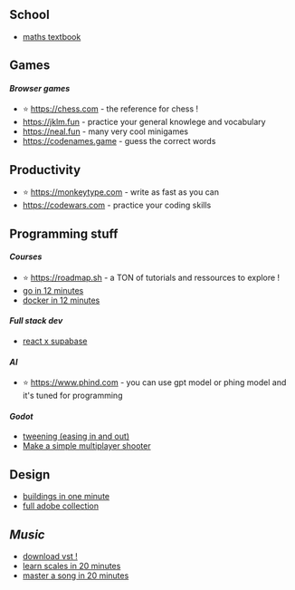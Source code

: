 ## School
- [maths textbook](https://www.lelivrescolaire.fr/manuels/mathematiques-specialite-terminale-2020)

## Games
#### *Browser games*
- ⭐ https://chess.com - the reference for chess !
- https://jklm.fun - practice your general knowlege and vocabulary
- https://neal.fun - many very cool minigames
- https://codenames.game - guess the correct words

## Productivity
- ⭐ https://monkeytype.com - write as fast as you can
- https://codewars.com - practice your coding skills

## Programming stuff
#### *Courses*
- ⭐ https://roadmap.sh - a TON of tutorials and ressources to explore !
- [go in 12 minutes](https://www.youtube.com/watch?v=C8LgvuEBraI)
- [docker in 12 minutes](https://www.youtube.com/watch?v=YFl2mCHdv24)

#### *Full stack dev*
- [react x supabase](https://supabase.com/docs/guides/getting-started/tutorials/with-react)
  
#### *AI*
- ⭐ https://www.phind.com - you can use gpt model or phing model and it's tuned for programming
#### *Godot*
- [tweening (easing in and out)](https://youtube.com/watch?v=NB64GQX9mrw) 
- [Make a simple multiplayer shooter](https://www.youtube.com/watch?v=n8D3vEx7NAE&list=PL8zHkxFbrMKpuDQHVr0TtVnvk1fmdiYsV)

## Design
- [buildings in one minute](https://www.youtube.com/watch?v=t_c58ryJ-Sw)
- [full adobe collection](https://w14.monkrus.ws/search?q=adobe+suite)

## *Music*
- [download vst !](https://g-meh.com/)
- [learn scales in 20 minutes](https://www.youtube.com/watch?v=Vq2xt2D3e3E&t=11s)
- [master a song in 20 minutes](https://www.youtube.com/watch?v=OrCxnr0W5yY)
